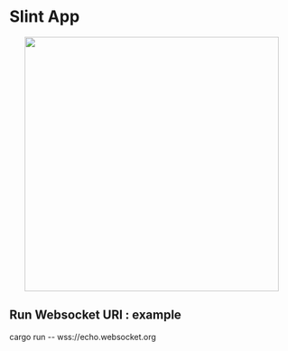 # Slint App

<p align="center">
  <img src="https://github.com/user-attachments/assets/9c64338a-a36c-4e23-9d5a-bb3760ce70bd" width="450"/>
</p>


## Run Websocket URI : example
cargo run -- wss://echo.websocket.org    